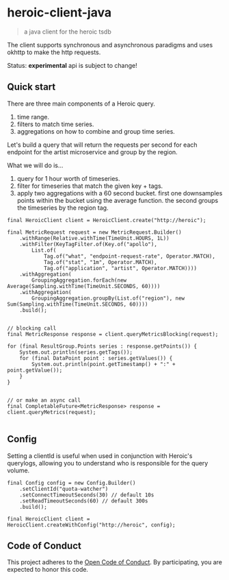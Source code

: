 # heroic-client-java

> a java client for the heroic tsdb

The client supports synchronous and asynchronous paradigms and uses okhttp to make the http requests.

Status: **experimental** api is subject to change!

## Quick start

There are three main components of a Heroic query.

1. time range.
1. filters to match time series.
1. aggregations on how to combine and group time series.


Let's build a query that will return the requests per second for each endpoint for the artist microservice and group by the region. 

What we will do is...

1. query for 1 hour worth of timeseries.
1. filter for timeseries that match the given key + tags.
1. apply two aggregations with a 60 second bucket. first one downsamples points within the bucket using the average function. the second groups the timeseries by the region tag.


```
final HeroicClient client = HeroicClient.create("http://heroic");

final MetricRequest request = new MetricRequest.Builder()
    .withRange(Relative.withTime(TimeUnit.HOURS, 1L))
    .withFilter(KeyTagFilter.of(Key.of("apollo"),
        List.of(
            Tag.of("what", "endpoint-request-rate", Operator.MATCH),
            Tag.of("stat", "1m", Operator.MATCH),
            Tag.of("application", "artist", Operator.MATCH))))
    .withAggregation(
        GroupingAggregation.forEach(new Average(Sampling.withTime(TimeUnit.SECONDS, 60))))
    .withAggregation(
        GroupingAggregation.groupBy(List.of("region"), new Sum(Sampling.withTime(TimeUnit.SECONDS, 60))))
    .build();


// blocking call
final MetricResponse response = client.queryMetricsBlocking(request);

for (final ResultGroup.Points series : response.getPoints()) {
    System.out.println(series.getTags());
    for (final DataPoint point : series.getValues()) {
        System.out.println(point.getTimestamp() + ":" + point.getValue());
    }
}


// or make an async call
final CompletableFuture<MetricResponse> response = client.queryMetrics(request);


```



## Config

Setting a clientId is useful when used in conjunction with Heroic's querylogs, allowing you to understand who is responsible for the query volume.

```
final Config config = new Config.Builder()
    .setClientId("quota-watcher") 
    .setConnectTimeoutSeconds(30) // default 10s
    .setReadTimeoutSeconds(60) // default 300s
    .build();

final HeroicClient client = HeroicClient.createWithConfig("http://heroic", config);

```



## Code of Conduct

This project adheres to the [Open Code of Conduct][code-of-conduct]. By 
participating, you are expected to honor this code.


[code-of-conduct]: https://github.com/spotify/code-of-conduct/blob/master/code-of-conduct.md
